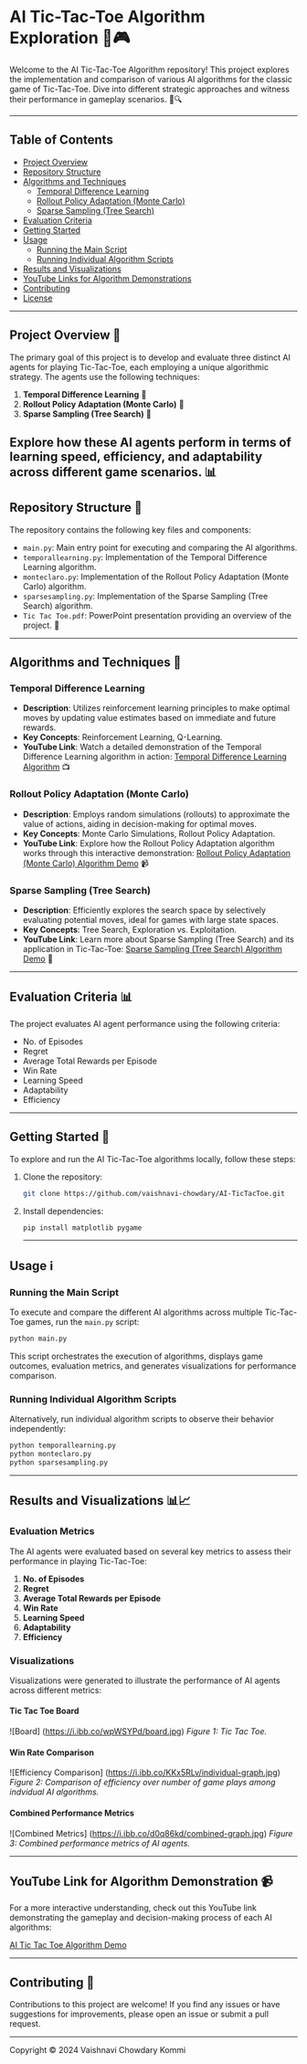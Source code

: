 # AI Tic-Tac-Toe Algorithm Exploration 🤖🎮

Welcome to the AI Tic-Tac-Toe Algorithm repository! This project explores the implementation and comparison of various AI algorithms for the classic game of Tic-Tac-Toe. Dive into different strategic approaches and witness their performance in gameplay scenarios. 🚀🔍

---

## Table of Contents

- [Project Overview](#project-overview)
- [Repository Structure](#repository-structure)
- [Algorithms and Techniques](#algorithms-and-techniques)
  - [Temporal Difference Learning](#temporal-difference-learning)
  - [Rollout Policy Adaptation (Monte Carlo)](#rollout-policy-adaptation-monte-carlo)
  - [Sparse Sampling (Tree Search)](#sparse-sampling-tree-search)
- [Evaluation Criteria](#evaluation-criteria)
- [Getting Started](#getting-started)
- [Usage](#usage)
  - [Running the Main Script](#running-the-main-script)
  - [Running Individual Algorithm Scripts](#running-individual-algorithm-scripts)
- [Results and Visualizations](#results-and-visualizations)
- [YouTube Links for Algorithm Demonstrations](#youtube-links-for-algorithm-demonstrations)
- [Contributing](#contributing)
- [License](#license)

---

## Project Overview 🌟

The primary goal of this project is to develop and evaluate three distinct AI agents for playing Tic-Tac-Toe, each employing a unique algorithmic strategy. The agents use the following techniques:

1. **Temporal Difference Learning** 🧠
2. **Rollout Policy Adaptation (Monte Carlo)** 🎲
3. **Sparse Sampling (Tree Search)** 🌳

Explore how these AI agents perform in terms of learning speed, efficiency, and adaptability across different game scenarios. 📊
<a name="project-overview"></a>
---

## Repository Structure 📂

The repository contains the following key files and components:

- `main.py`: Main entry point for executing and comparing the AI algorithms.
- `temporallearning.py`: Implementation of the Temporal Difference Learning algorithm.
- `monteclaro.py`: Implementation of the Rollout Policy Adaptation (Monte Carlo) algorithm.
- `sparsesampling.py`: Implementation of the Sparse Sampling (Tree Search) algorithm.
- `Tic Tac Toe.pdf`: PowerPoint presentation providing an overview of the project. 📄
<a name="repository-structure"></a>
---

## Algorithms and Techniques 🧩

### Temporal Difference Learning

- **Description**: Utilizes reinforcement learning principles to make optimal moves by updating value estimates based on immediate and future rewards.
- **Key Concepts**: Reinforcement Learning, Q-Learning.
- **YouTube Link**: Watch a detailed demonstration of the Temporal Difference Learning algorithm in action: [Temporal Difference Learning Algorithm](https://www.youtube.com/watch?v=L64E_NTZJ_0) 📺

### Rollout Policy Adaptation (Monte Carlo)

- **Description**: Employs random simulations (rollouts) to approximate the value of actions, aiding in decision-making for optimal moves.
- **Key Concepts**: Monte Carlo Simulations, Rollout Policy Adaptation.
- **YouTube Link**: Explore how the Rollout Policy Adaptation algorithm works through this interactive demonstration: [Rollout Policy Adaptation (Monte Carlo) Algorithm Demo](https://www.youtube.com/watch?v=PsxnVsCplYc) 📹

### Sparse Sampling (Tree Search)

- **Description**: Efficiently explores the search space by selectively evaluating potential moves, ideal for games with large state spaces.
- **Key Concepts**: Tree Search, Exploration vs. Exploitation.
- **YouTube Link**: Learn more about Sparse Sampling (Tree Search) and its application in Tic-Tac-Toe: [Sparse Sampling (Tree Search) Algorithm Demo](https://www.youtube.com/watch?v=0Ey02HT_1Ho) 🎥
<a name="algorithms-and-techniques"></a>
---

## Evaluation Criteria 📊

The project evaluates AI agent performance using the following criteria:

- No. of Episodes
- Regret
- Average Total Rewards per Episode
- Win Rate
- Learning Speed
- Adaptability
- Efficiency

---

## Getting Started 🚀

To explore and run the AI Tic-Tac-Toe algorithms locally, follow these steps:

1. Clone the repository:
   ```bash
   git clone https://github.com/vaishnavi-chowdary/AI-TicTacToe.git
    ```
   
2. Install dependencies:
   ```bash
   pip install matplotlib pygame
    ```
   ---

## Usage ℹ️

### Running the Main Script

To execute and compare the different AI algorithms across multiple Tic-Tac-Toe games, run the `main.py` script:

```bash
python main.py
```

This script orchestrates the execution of algorithms, displays game outcomes, evaluation metrics, and generates visualizations for performance comparison.

### Running Individual Algorithm Scripts

Alternatively, run individual algorithm scripts to observe their behavior independently:

```bash
python temporallearning.py
python monteclaro.py
python sparsesampling.py
```

---

## Results and Visualizations 📊📈

### Evaluation Metrics

The AI agents were evaluated based on several key metrics to assess their performance in playing Tic-Tac-Toe:

1. **No. of Episodes**
2. **Regret**
3. **Average Total Rewards per Episode**
4. **Win Rate**
5. **Learning Speed**
6. **Adaptability**
7. **Efficiency**

### Visualizations

Visualizations were generated to illustrate the performance of AI agents across different metrics:

#### Tic Tac Toe Board

![Board]
(https://i.ibb.co/wpWSYPd/board.jpg)
*Figure 1: Tic Tac Toe.*

#### Win Rate Comparison

![Efficiency Comparison]
(https://i.ibb.co/KKx5RLv/individual-graph.jpg)
*Figure 2: Comparison of efficiency over number of game plays among indvidual AI algorithms.*

#### Combined Performance Metrics

![Combined Metrics]
(https://i.ibb.co/d0q86kd/combined-graph.jpg)
*Figure 3: Combined performance metrics of AI agents.*

---

## YouTube Link for Algorithm Demonstration 📹

For a more interactive understanding, check out this YouTube link demonstrating the gameplay and decision-making process of each AI algorithms:

[AI Tic Tac Toe Algorithm Demo](https://www.youtube.com/watch?v=1EEoXy5rEIY)
  
---

## Contributing 🤝

Contributions to this project are welcome! If you find any issues or have suggestions for improvements, please open an issue or submit a pull request.

---
Copyright © 2024 Vaishnavi Chowdary Kommi
```
